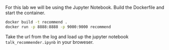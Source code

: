 For this lab we will be using the Jupyter Notebook.
Build the Dockerfile and start the container.

```bash
docker build -t recommend .
docker run -p 8888:8888 -p 9000:9000 recommend
```

Take the url from the log and load up the jupyter notebook  `talk_recommender.ipynb` in your broweser.